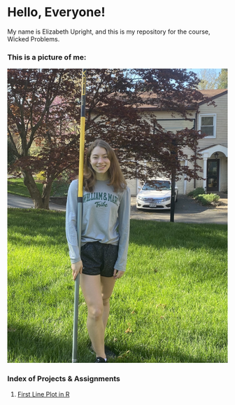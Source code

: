 # Hello, Everyone!

My name is Elizabeth Upright, and this is my repository for the course, Wicked Problems.

### This is a picture of me:

![](wmpicture.jpg)

### Index of Projects & Assignments

1. [First Line Plot in R](line_plot.md)
